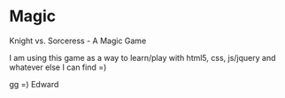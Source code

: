 # Magic
Knight vs. Sorceress - A Magic Game

I am using this game as a way to learn/play with html5, css, js/jquery and whatever else I can find =) 

gg =)
Edward
